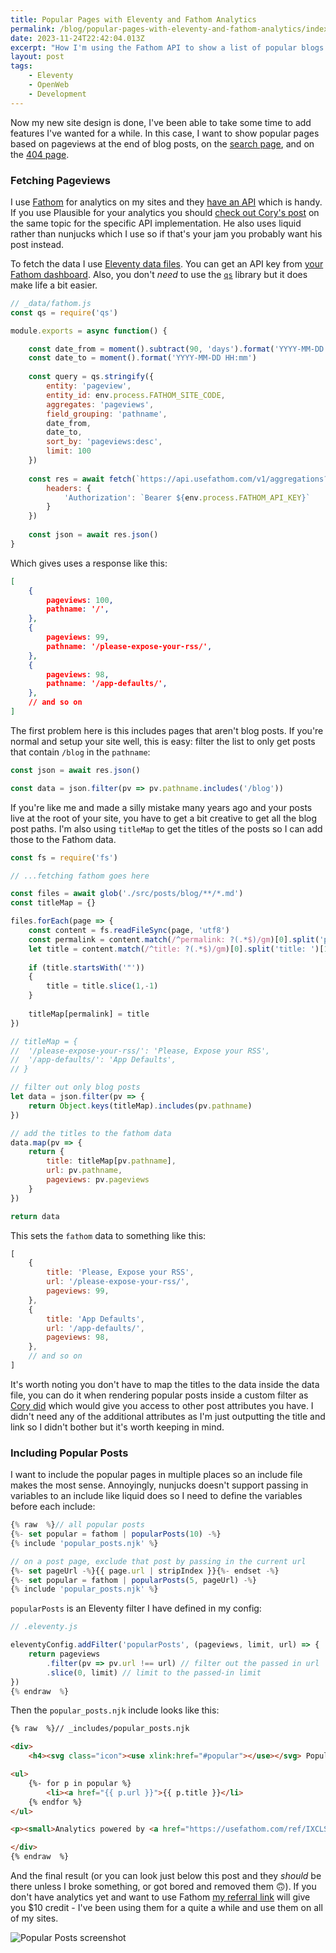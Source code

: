 ```yaml
---
title: Popular Pages with Eleventy and Fathom Analytics
permalink: /blog/popular-pages-with-eleventy-and-fathom-analytics/index.html
date: 2023-11-24T22:42:04.013Z
excerpt: "How I'm using the Fathom API to show a list of popular blogs posts in my Eleventy site"
layout: post
tags:
    - Eleventy
    - OpenWeb
    - Development
---
```


Now my new site design is done, I've been able to take some time to add features I've wanted for a while. In this case, I want to show popular pages based on pageviews at the end of blog posts, on the [search page](/search), and on the [404 page](/404notfound).
### Fetching Pageviews

I use [Fathom](https://usefathom.com/ref/IXCLSF) for analytics on my sites and they [have an API](https://usefathom.com/api) which is handy. If you use Plausible for your analytics you should [check out Cory's post](https://coryd.dev/posts/2023/popular-posts-widget-using-eleventy-plausible/) on the same topic for the specific API implementation. He also uses liquid rather than nunjucks which I use so if that's your jam you probably want his post instead.

To fetch the data I use [Eleventy data files](https://www.11ty.dev/docs/data-global/). You can get an API key from [your Fathom dashboard](https://app.usefathom.com/api). Also, you don't _need_ to use the [`qs`](https://www.npmjs.com/package/qs) library but it does make life a bit easier.

```js
// _data/fathom.js
const qs = require('qs')

module.exports = async function() {

	const date_from = moment().subtract(90, 'days').format('YYYY-MM-DD HH:mm')
	const date_to = moment().format('YYYY-MM-DD HH:mm')
	
	const query = qs.stringify({
		entity: 'pageview',
		entity_id: env.process.FATHOM_SITE_CODE,
		aggregates: 'pageviews',
		field_grouping: 'pathname',
		date_from,
		date_to,
		sort_by: 'pageviews:desc',
		limit: 100
	})
	
	const res = await fetch(`https://api.usefathom.com/v1/aggregations?${query}`, {
		headers: {
			'Authorization': `Bearer ${env.process.FATHOM_API_KEY}`
		}
	})
	
	const json = await res.json()
}
```

Which gives uses a response like this:

```json
[
	{
		pageviews: 100,
		pathname: '/',
	},
	{
		pageviews: 99,
		pathname: '/please-expose-your-rss/',
	},
	{
		pageviews: 98,
		pathname: '/app-defaults/',
	},
	// and so on
]
```

The first problem here is this includes pages that aren't blog posts. If you're normal and setup your site well, this is easy: filter the list to only get posts that contain `/blog` in the `pathname`:

```js
const json = await res.json()

const data = json.filter(pv => pv.pathname.includes('/blog'))
```

If you're like me and made a silly mistake many years ago and your posts live at the root of your site, you have to get a bit creative to get all the blog post paths. I'm also using `titleMap` to get the titles of the posts so I can add those to the Fathom data.

```js
const fs = require('fs')

// ...fetching fathom goes here

const files = await glob('./src/posts/blog/**/*.md')
const titleMap = {}

files.forEach(page => {
	const content = fs.readFileSync(page, 'utf8')
	const permalink = content.match(/^permalink: ?(.*$)/gm)[0].split('permalink: ')[1].replace('index.html', '')
	let title = content.match(/^title: ?(.*$)/gm)[0].split('title: ')[1]
	
	if (title.startsWith('"'))
	{
		title = title.slice(1,-1)
	}
	
	titleMap[permalink] = title
})

// titleMap = {
//	'/please-expose-your-rss/': 'Please, Expose your RSS',
//	'/app-defaults/': 'App Defaults',
// }

// filter out only blog posts
let data = json.filter(pv => {
	return Object.keys(titleMap).includes(pv.pathname)
})

// add the titles to the fathom data
data.map(pv => {
	return {
		title: titleMap[pv.pathname],
		url: pv.pathname,
		pageviews: pv.pageviews
	}
})

return data
```

This sets the `fathom` data to something like this:

```js
[
	{
		title: 'Please, Expose your RSS',
		url: '/please-expose-your-rss/',
		pageviews: 99,
	},
	{
		title: 'App Defaults',
		url: '/app-defaults/',
		pageviews: 98,
	},
	// and so on
]
```

It's worth noting you don't have to map the titles to the data inside the data file, you can do it when rendering popular posts inside a custom filter as [Cory did](https://coryd.dev/posts/2023/popular-posts-widget-using-eleventy-plausible/) which would give you access to other post attributes you have. I didn't need any of the additional attributes as I'm just outputting the title and link so I didn't bother but it's worth keeping in mind.
### Including Popular Posts

I want to include the popular pages in multiple places so an include file makes the most sense. Annoyingly, nunjucks doesn't support passing in variables to an include like liquid does so I need to define the variables before each include:

```js
{% raw  %}// all popular posts
{%- set popular = fathom | popularPosts(10) -%}
{% include 'popular_posts.njk' %}

// on a post page, exclude that post by passing in the current url
{%- set pageUrl -%}{{ page.url | stripIndex }}{%- endset -%}
{%- set popular = fathom | popularPosts(5, pageUrl) -%}
{% include 'popular_posts.njk' %}
```

`popularPosts` is an Eleventy filter I have defined in my config:

```js
// .eleventy.js

eleventyConfig.addFilter('popularPosts', (pageviews, limit, url) => {
	return pageviews
		.filter(pv => pv.url !== url) // filter out the passed in url
		.slice(0, limit) // limit to the passed-in limit
})
{% endraw  %}
```

Then the `popular_posts.njk` include looks like this:

```html
{% raw  %}// _includes/popular_posts.njk

<div>
	<h4><svg class="icon"><use xlink:href="#popular"></use></svg> Popular Posts</h4>

<ul>
	{%- for p in popular %}
		<li><a href="{{ p.url }}">{{ p.title }}</li>
	{% endfor %}
</ul>

<p><small>Analytics powered by <a href="https://usefathom.com/ref/IXCLSF">Fathom</a></small></p>

</div>
{% endraw  %}
```

And the final result (or you can look just below this post and they _should_ be there unless I broke something, or got bored and removed them 🙃). If you don't have analytics yet and want to use Fathom [my referral link](https://usefathom.com/ref/IXCLSF) will give you $10 credit - I've been using them for a quite a while and use them on all of my sites.

![Popular Posts screenshot](https://rknightuk.s3.amazonaws.com/site/fathom-popular-posts.jpg)